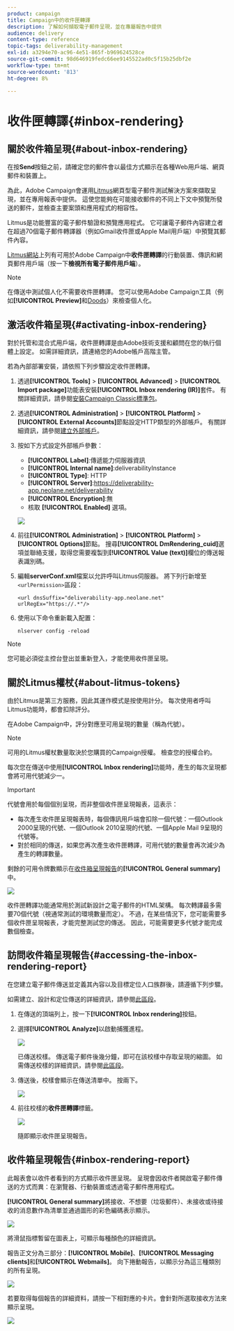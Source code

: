 ```yaml
---
product: campaign
title: Campaign中的收件匣轉譯
description: 了解如何擷取電子郵件呈現，並在專屬報告中提供
audience: delivery
content-type: reference
topic-tags: deliverability-management
exl-id: a3294e70-ac96-4e51-865f-b969624528ce
source-git-commit: 98d646919fedc66ee9145522ad0c5f15b25dbf2e
workflow-type: tm+mt
source-wordcount: '813'
ht-degree: 8%

---
```


# 收件匣轉譯{#inbox-rendering}

## 關於收件箱呈現{#about-inbox-rendering}

在按&#x200B;**Send**&#x200B;按鈕之前，請確定您的郵件會以最佳方式顯示在各種Web用戶端、網頁郵件和裝置上。

為此，Adobe Campaign會運用[Litmus](https://litmus.com/email-testing)網頁型電子郵件測試解決方案來擷取呈現，並在專用報表中提供。 這使您能夠在可能接收郵件的不同上下文中預覽所發送的郵件，並檢查主要案頭和應用程式的相容性。

Litmus是功能豐富的電子郵件驗證和預覽應用程式。 它可讓電子郵件內容建立者在超過70個電子郵件轉譯器（例如Gmail收件匣或Apple Mail用戶端）中預覽其郵件內容。

[Litmus網站](https://litmus.com/email-testing)上列有可用於Adobe Campaign中&#x200B;**收件匣轉譯**&#x200B;的行動裝置、傳訊和網頁郵件用戶端（按一下&#x200B;**檢視所有電子郵件用戶端**）。

>[!NOTE]
>
>在傳送中測試個人化不需要收件匣轉譯。 您可以使用Adobe Campaign工具（例如&#x200B;**[!UICONTROL Preview]**&#x200B;和[Doods](../../delivery/using/steps-validating-the-delivery.md#sending-a-proof)）來檢查個人化。

## 激活收件箱呈現{#activating-inbox-rendering}

對於托管和混合式用戶端，收件匣轉譯是由Adobe技術支援和顧問在您的執行個體上設定。 如需詳細資訊，請連絡您的Adobe帳戶高階主管。

若為內部部署安裝，請依照下列步驟設定收件匣轉譯。

1. 透過&#x200B;**[!UICONTROL Tools]** > **[!UICONTROL Advanced]** > **[!UICONTROL Import package]**&#x200B;功能表安裝&#x200B;**[!UICONTROL Inbox rendering (IR)]**&#x200B;套件。 有關詳細資訊，請參閱[安裝Campaign Classic標準包](../../installation/using/installing-campaign-standard-packages.md)。
1. 透過&#x200B;**[!UICONTROL Administration]** > **[!UICONTROL Platform]** > **[!UICONTROL External Accounts]**&#x200B;節點設定HTTP類型的外部帳戶。 有關詳細資訊，請參閱[建立外部帳戶](../../installation/using/external-accounts.md#creating-an-external-account)。
1. 按如下方式設定外部帳戶參數：
   * **[!UICONTROL Label]**:傳遞能力伺服器資訊
   * **[!UICONTROL Internal name]**:deliverabilityInstance
   * **[!UICONTROL Type]**: HTTP
   * **[!UICONTROL Server]**:https://deliverability-app.neolane.net/deliverability
   * **[!UICONTROL Encryption]**:無
   * 核取 **[!UICONTROL Enabled]** 選項。

   ![](assets/s_tn_inbox_rendering_external-account.png)

1. 前往&#x200B;**[!UICONTROL Administration]** > **[!UICONTROL Platform]** > **[!UICONTROL Options]**&#x200B;節點。 搜尋&#x200B;**[!UICONTROL DmRendering_cuid]**&#x200B;選項並聯絡支援，取得您需要複製到&#x200B;**[!UICONTROL Value (text)]**&#x200B;欄位的傳送報表識別碼。
1. 編輯&#x200B;**serverConf.xml**&#x200B;檔案以允許呼叫Litmus伺服器。 將下列行新增至`<urlPermission>`區段：

   ```
   <url dnsSuffix="deliverability-app.neolane.net" urlRegEx="https://.*"/>
   ```

1. 使用以下命令重新載入配置：

   ```
   nlserver config -reload
   ```

>[!NOTE]
>
>您可能必須從主控台登出並重新登入，才能使用收件匣呈現。

## 關於Litmus權杖{#about-litmus-tokens}

由於Litmus是第三方服務，因此其運作模式是按使用計分。 每次使用者呼叫Litmus功能時，都會扣除評分。

在Adobe Campaign中，評分對應至可用呈現的數量（稱為代號）。

>[!NOTE]
>
>可用的Litmus權杖數量取決於您購買的Campaign授權。 檢查您的授權合約。

每次您在傳送中使用&#x200B;**[!UICONTROL Inbox rendering]**&#x200B;功能時，產生的每次呈現都會將可用代號減少一。

>[!IMPORTANT]
>
>代號會用於每個個別呈現，而非整個收件匣呈現報表，這表示：
>
>* 每次產生收件匣呈現報表時，每個傳訊用戶端會扣除一個代號：一個Outlook 2000呈現的代號、一個Outlook 2010呈現的代號、一個Apple Mail 9呈現的代號等。
>* 對於相同的傳送，如果您再次產生收件匣轉譯，可用代號的數量會再次減少為產生的轉譯數量。

>



剩餘的可用令牌數顯示在[收件箱呈現報告](#inbox-rendering-report)的&#x200B;**[!UICONTROL General summary]**&#x200B;中。

![](assets/s_tn_inbox_rendering_tokens.png)

收件匣轉譯功能通常用於測試新設計之電子郵件的HTML架構。 每次轉譯最多需要70個代號（視通常測試的環境數量而定）。 不過，在某些情況下，您可能需要多個收件匣呈現報表，才能完整測試您的傳送。 因此，可能需要更多代號才能完成數個檢查。

## 訪問收件箱呈現報告{#accessing-the-inbox-rendering-report}

在您建立電子郵件傳送並定義其內容以及目標定位人口族群後，請遵循下列步驟。

如需建立、設計和定位傳送的詳細資訊，請參閱[此區段](../../delivery/using/about-email-channel.md)。

1. 在傳送的頂端列上，按一下&#x200B;**[!UICONTROL Inbox rendering]**&#x200B;按鈕。
1. 選擇&#x200B;**[!UICONTROL Analyze]**&#x200B;以啟動捕獲進程。

   ![](assets/s_tn_inbox_rendering_button.png)

   已傳送校樣。 傳送電子郵件後幾分鐘，即可在該校樣中存取呈現的縮圖。 如需傳送校樣的詳細資訊，請參閱[此區段](../../delivery/using/steps-validating-the-delivery.md#sending-a-proof)。

1. 傳送後，校樣會顯示在傳送清單中。 按兩下。

   ![](assets/s_tn_inbox_rendering_delivery_list.png)

1. 前往校樣的&#x200B;**收件匣轉譯**&#x200B;標籤。

   ![](assets/s_tn_inbox_rendering_tab.png)

   隨即顯示收件匣呈現報告。

## 收件箱呈現報告{#inbox-rendering-report}

此報表會以收件者看到的方式顯示收件匣呈現。 呈現會因收件者開啟電子郵件傳送的方式而異：在瀏覽器、行動裝置或透過電子郵件應用程式。

**[!UICONTROL General summary]**&#x200B;將接收、不想要（垃圾郵件）、未接收或待接收的消息數作為清單並通過圖形的彩色編碼表示顯示。

![](assets/s_tn_inbox_rendering_summary.png)

將滑鼠指標暫留在圖表上，可顯示每種顏色的詳細資訊。

報告正文分為三部分：**[!UICONTROL Mobile]**、**[!UICONTROL Messaging clients]**&#x200B;和&#x200B;**[!UICONTROL Webmails]**。 向下捲動報告，以顯示分為這三種類別的所有呈現。

![](assets/s_tn_inbox_rendering_report.png)

若要取得每個報告的詳細資料，請按一下相對應的卡片。會針對所選取接收方法來顯示呈現。

![](assets/s_tn_inbox_rendering_example.png)
